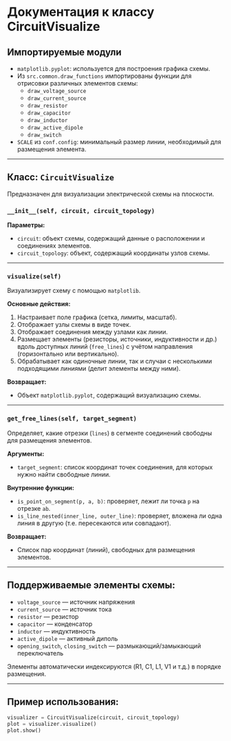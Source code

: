 # Документация к классу CircuitVisualize

## Импортируемые модули

- `matplotlib.pyplot`: используется для построения графика схемы.
- Из `src.common.draw_functions` импортированы функции для отрисовки различных элементов схемы:
  - `draw_voltage_source`
  - `draw_current_source`
  - `draw_resistor`
  - `draw_capacitor`
  - `draw_inductor`
  - `draw_active_dipole`
  - `draw_switch`
- `SCALE` из `conf.config`: минимальный размер линии, необходимый для размещения элемента.

---

## Класс: `CircuitVisualize`

Предназначен для визуализации электрической схемы на плоскости.

### `__init__(self, circuit, circuit_topology)`
**Параметры:**
- `circuit`: объект схемы, содержащий данные о расположении и соединениях элементов.
- `circuit_topology`: объект, содержащий координаты узлов схемы.

---

### `visualize(self)`

Визуализирует схему с помощью `matplotlib`.

**Основные действия:**
1. Настраивает поле графика (сетка, лимиты, масштаб).
2. Отображает узлы схемы в виде точек.
3. Отображает соединения между узлами как линии.
4. Размещает элементы (резисторы, источники, индуктивности и др.) вдоль доступных линий (`free_lines`) с учётом направления (горизонтально или вертикально).
5. Обрабатывает как одиночные линии, так и случаи с несколькими подходящими линиями (делит элементы между ними).

**Возвращает:**
- Объект `matplotlib.pyplot`, содержащий визуализацию схемы.

---

### `get_free_lines(self, target_segment)`

Определяет, какие отрезки (`lines`) в сегменте соединений свободны для размещения элементов.

**Аргументы:**
- `target_segment`: список координат точек соединения, для которых нужно найти свободные линии.

**Внутренние функции:**
- `is_point_on_segment(p, a, b)`: проверяет, лежит ли точка `p` на отрезке `ab`.
- `is_line_nested(inner_line, outer_line)`: проверяет, вложена ли одна линия в другую (т.е. пересекаются или совпадают).

**Возвращает:**
- Список пар координат (линий), свободных для размещения элементов.

---

## Поддерживаемые элементы схемы:

- `voltage_source` — источник напряжения
- `current_source` — источник тока
- `resistor` — резистор
- `capacitor` — конденсатор
- `inductor` — индуктивность
- `active_dipole` — активный диполь
- `opening_switch`, `closing_switch` — размыкающий/замыкающий переключатель

Элементы автоматически индексируются (R1, C1, L1, V1 и т.д.) в порядке размещения.

---

## Пример использования:

```python
visualizer = CircuitVisualize(circuit, circuit_topology)
plot = visualizer.visualize()
plot.show()
```